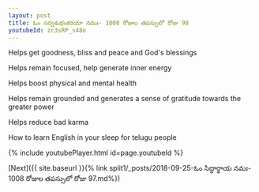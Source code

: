 ```yaml
---
layout: post
title: ఓం సర్వశుభంకరయా నమః- 1008 రోజుల తపస్సులో రోజు 98
youtubeId: zc3sRP_s48o
---
```

 
 
Helps get goodness, bliss and peace and God's blessings
 
Helps remain focused, help generate inner energy 
 
Helps boost physical and mental health 
 
Helps remain grounded and generates a sense of gratitude towards the greater power 
 
Helps reduce bad karma
 
How to learn English in your sleep for telugu people
 
 
 
 


{% include youtubePlayer.html id=page.youtubeId %}
 
[Next]({{ site.baseurl }}{% link split1/_posts/2018-09-25-ఓం సిద్ధార్థాయ నమః- 1008 రోజుల తపస్సులో రోజు 97.md%})
 
